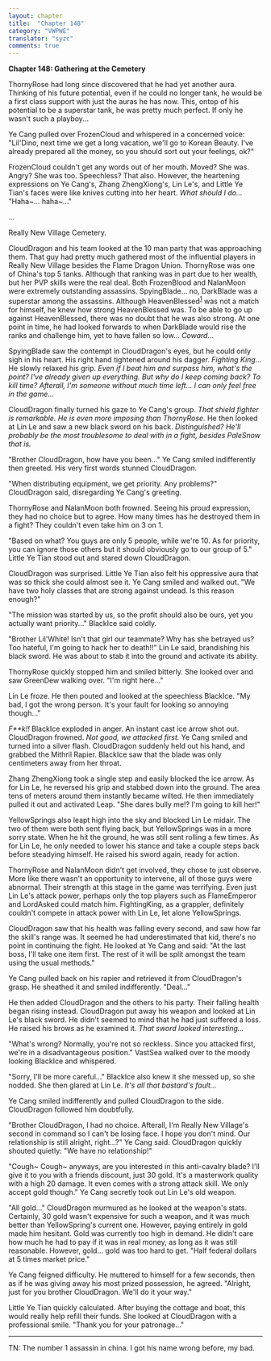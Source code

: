 ```yaml
---
layout: chapter
title:  "Chapter 148"
category: "VWPWE"
translator: "syzc"
comments: true
---
```


**Chapter 148: Gathering at the Cemetery**

ThornyRose had long since discovered that he had yet another aura. Thinking of his future potential, even if he could no longer tank, he would be a first class support with just the auras he has now. This, ontop of his potential to be a superstar tank, he was pretty much perfect. If only he wasn't such a playboy...

Ye Cang pulled over FrozenCloud and whispered in a concerned voice: "Lil'Dino, next time we get a long vacation, we'll go to Korean Beauty. I've already prepared all the money, so you should sort out your feelings, ok?"

FrozenCloud couldn't get any words out of her mouth. Moved? She was. Angry? She was too. Speechless? That also. However, the heartening expressions on Ye Cang's, Zhang ZhengXiong's, Lin Le's, and Little Ye Tian's faces were like knives cutting into her heart. *What should I do...* "Haha~... haha~..."

...

Really New Village Cemetery.

CloudDragon and his team looked at the 10 man party that was approaching them. That guy had pretty much gathered most of the influential players in Really New Village besides the Flame Dragon Union. ThornyRose was one of China's top 5 tanks. Although that ranking was in part due to her wealth, but her PVP skills were the real deal. Both FrozenBlood and NalanMoon were extremely outstanding assassins. SpyingBlade... no, DarkBlade was a superstar among the assassins. Although HeavenBlessed<sup>[1](#footnote1)</sup> was not a match for himself, he knew how strong HeavenBlessed was. To be able to go up against HeavenBlessed, there was no doubt that he was also strong. At one point in time, he had looked forwards to when DarkBlade would rise the ranks and challenge him, yet to have fallen so low... *Coward...*

SpyingBlade saw the contempt in CloudDragon's eyes, but he could only sigh in his heart. His right hand tightened around his dagger. *Fighting King...* He slowly relaxed his grip. *Even if I beat him and surpass him, what's the point? I've already given up everything. But why do I keep coming back? To kill time? Afterall, I'm someone without much time left... I can only feel free in the game...*

CloudDragon finally turned his gaze to Ye Cang's group. *That shield fighter is remarkable. He is even more imposing than ThornyRose.* He then looked at Lin Le and saw a new black sword on his back. *Distinguished? He'll probably be the most troublesome to deal with in a fight, besides PaleSnow that is.*

"Brother CloudDragon, how have you been..." Ye Cang smiled indifferently then greeted. His very first words stunned CloudDragon.

"When distributing equipment, we get priority. Any problems?" CloudDragon said, disregarding Ye Cang's greeting.

ThornyRose and NalanMoon both frowned. Seeing his proud expression, they had no choice but to agree. How many times has he destroyed them in a fight? They couldn't even take him on 3 on 1.

"Based on what? You guys are only 5 people, while we're 10. As for priority, you can ignore those others but it should obviously go to our group of 5." Little Ye Tian stood out and stared down CloudDragon.

CloudDragon was surprised. Little Ye Tian also felt his oppressive aura that was so thick she could almost see it. Ye Cang smiled and walked out. "We have two holy classes that are strong against undead. Is this reason enough?"

"The mission was started by us, so the profit should also be ours, yet you actually want priority..." BlackIce said coldly.

"Brother Lil'White! Isn't that girl our teammate? Why has she betrayed us? Too hateful, I'm going to hack her to death!!" Lin Le said, brandishing his black sword. He was about to stab it into the ground and activate its ability.

ThornyRose quickly stopped him and smiled bitterly. She looked over and saw GreenDew walking over. "I'm right here..."

Lin Le froze. He then pouted and looked at the speechless BlackIce. "My bad, I got the wrong person. It's your fault for looking so annoying though..."

*F\*\*k!!* BlackIce exploded in anger. An instant cast ice arrow shot out. CloudDragon frowned. *Not good, we attacked first.* Ye Cang smiled and turned into a silver flash. CloudDragon suddenly held out his hand, and grabbed the Mithril Rapier. BlackIce saw that the blade was only centimeters away from her throat.

Zhang ZhengXiong took a single step and easily blocked the ice arrow. As for Lin Le, he reversed his grip and stabbed down into the ground. The area tens of meters around them instantly became wilted. He then immediately pulled it out and activated Leap. "She dares bully me!? I'm going to kill her!"

YellowSprings also leapt high into the sky and blocked Lin Le midair. The two of them were both sent flying back, but YellowSprings was in a more sorry state. When he hit the ground, he was still sent rolling a few times. As for Lin Le, he only needed to lower his stance and take a couple steps back before steadying himself. He raised his sword again, ready for action.

ThornyRose and NalanMoon didn't get involved, they chose to just observe. More like there wasn't an opportunity to intervene, all of those guys were abnormal. Their strength at this stage in the game was terrifying. Even just Lin Le's attack power, perhaps only the top players such as FlameEmperor and LordAsked could match him. FightingKing, as a grappler, definitely couldn't compete in attack power with Lin Le, let alone YellowSprings.

CloudDragon saw that his health was falling every second, and saw how far the skill's range was. It seemed he had underestimated that kid, there's no point in continuing the fight. He looked at Ye Cang and said: "At the last boss, I'll take one item first. The rest of it will be split amongst the team using the usual methods."

Ye Cang pulled back on his rapier and retrieved it from CloudDragon's grasp. He sheathed it and smiled indifferently. "Deal..."

He then added CloudDragon and the others to his party. Their falling health began rising instead. CloudDragon put away his weapon and looked at Lin Le's black sword. He didn't seemed to mind that he had just suffered a loss. He raised his brows as he examined it. *That sword looked interesting...*

"What's wrong? Normally, you're not so reckless. Since you attacked first, we're in a disadvantageous position." VastSea walked over to the moody looking BlackIce and whispered.

"Sorry, I'll be more careful..." BlackIce also knew it she messed up, so she nodded. She then glared at Lin Le. *It's all that bastard's fault...*

Ye Cang smiled indifferently and pulled CloudDragon to the side. CloudDragon followed him doubtfully.

"Brother CloudDragon, I had no choice. Afterall, I'm Really New Village's second in command so I can't be losing face. I hope you don't mind. Our relationship is still alright, right...?" Ye Cang said. CloudDragon quickly shouted quietly: "We have no relationship!"

"Cough~ Cough~ anyways, are you interested in this anti-cavalry blade? I'll give it to you with a friends discount, just 30 gold. It's a masterwork quality with a high 20 damage. It even comes with a strong attack skill. We only accept gold though." Ye Cang secretly took out Lin Le's old weapon.

"All gold..." CloudDragon murmured as he looked at the weapon's stats. Certainly, 30 gold wasn't expensive for such a weapon, and it was much better than YellowSpring's current one. However, paying entirely in gold made him hesitant. Gold was currently too high in demand. He didn't care how much he had to pay if it was in real money, as long as it was still reasonable. However, gold... gold was too hard to get. "Half federal dollars at 5 times market price."

Ye Cang feigned difficulty. He muttered to himself for a few seconds, then as if he was giving away his most prized possession, he agreed. "Alright, just for you brother CloudDragon. We'll do it your way."

Little Ye Tian quickly calculated. After buying the cottage and boat, this would really help refill their funds. She looked at CloudDragon with a professional smile. "Thank you for your patronage..."

---

TN: The number 1 assassin in china. I got his name wrong before, my bad.
